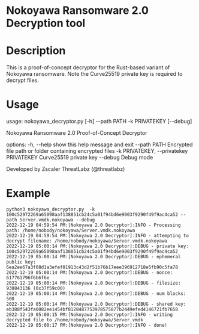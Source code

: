 # Nokoyawa Ransomware 2.0 Decryption tool

# Description
This is a proof-of-concept decryptor for the Rust-based variant of Nokoyawa ransomware. Note the Curve25519 private key is required to decrypt files.

# Usage
usage: nokoyawa_decryptor.py [-h] --path PATH -k PRIVATEKEY [--debug]

Nokoyawa Ransomware 2.0 Proof-of-Concept Decryptor

options:
  -h, --help            show this help message and exit
  --path PATH           Encrypted file path or folder containing encrypted
                        files
  -k PRIVATEKEY, --privatekey PRIVATEKEY
                        Curve25519 private key
  --debug               Debug mode

Developed by Zscaler ThreatLabz (@threatlabz)


# Example
```
python3 nokoyawa_decryptor.py  -k 100c52972269a65098aaf138851cb24c5a01f94bd6e9003f9290f49f9ac4ca52 --path Server.vmdk.nokoyawa --debug
2022-12-19 04:59:54 PM:[Nokoyawa 2.0 Decryptor]:INFO - Processing path: /home/nobody/nokoyawa/Server.vmdk.nokoyawa
2022-12-19 04:59:54 PM:[Nokoyawa 2.0 Decryptor]:INFO - attempting to decrypt filename: /home/nobody/nokoyawa/Server.vmdk.nokoyawa
2022-12-19 05:00:14 PM:[Nokoyawa 2.0 Decryptor]:DEBUG - private key: 100c52972269a65098aaf138851cb24c5a01f94bd6e9003f9290f49f9ac4ca52
2022-12-19 05:00:14 PM:[Nokoyawa 2.0 Decryptor]:DEBUG - ephemeral public key: 6ea2ee67a3f08d1a3efef81913c43d2f51b76b17eee396912718e5fb90c5fa78
2022-12-19 05:00:14 PM:[Nokoyawa 2.0 Decryptor]:DEBUG - nonce: 617761796f6b6f6e
2022-12-19 05:00:14 PM:[Nokoyawa 2.0 Decryptor]:DEBUG - filesize: 938843136 (0x37f59c00)
2022-12-19 05:00:14 PM:[Nokoyawa 2.0 Decryptor]:DEBUG - num blocks: 500
2022-12-19 05:00:14 PM:[Nokoyawa 2.0 Decryptor]:DEBUG - shared key: eb388f543fa0082ee1454bf8128487753978575877b2449efed4146721fb7658
2022-12-19 05:00:15 PM:[Nokoyawa 2.0 Decryptor]:INFO - writing decrypted file to /home/nobody/nokoyawa/Server.vmdk
2022-12-19 05:00:17 PM:[Nokoyawa 2.0 Decryptor]:INFO - done!

```
